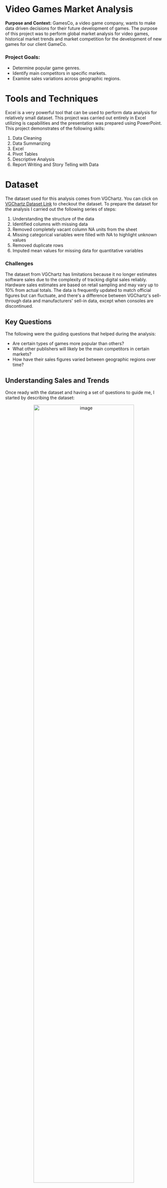 # Video Games Market Analysis
**Purpose and Context:** GamesCo, a video game company, wants to make data driven decisions for their future development of games. The purpose of this project was to perform global
market analysis for video games, historical market trends and market competition for the development of new games for our client GameCo.

### Project Goals:
- Determine popular game genres.
- Identify main competitors in specific markets.
- Examine sales variations across geographic regions.

# Tools and Techniques
Excel is a very powerful tool that can be used to perform data analysis for relatively small dataset. This project was carried out entirely in Excel utilizing is capabilities and the presentation was prepared using PowerPoint. This project demonstrates of the following skills:
1. Data Cleaning
2. Data Summarizing
3. Excel
4. Pivot Tables
5. Descriptive Analysis
6. Report Writing and Story Telling with Data 

# Dataset
The dataset used for this analysis comes from VGChartz. You can click on [VGChartz Dataset Link](https://images.careerfoundry.com/public/courses/intro-to-data/E1/vgsales.xlsx) to checkout the dataset. To prepare the dataset for the analysis I carried out the following series of steps:
1. Understanding the structure of the data
2. Identified columns with missing data
3. Removed completely vacant column NA units from the sheet
4. Missing categorical variables were filled with NA to highlight unknown values
5. Removed duplicate rows
6. Imputed mean values for missing data for quantitative variables

### Challenges
The dataset from VGChartz has limitations because it no longer estimates software sales due to the complexity of tracking digital sales reliably. Hardware sales estimates are based on retail sampling and may vary up to 10% from actual totals. The data is frequently updated to match official figures but can fluctuate, and there's a difference between VGChartz's sell-through data and manufacturers' sell-in data, except when consoles are discontinued.

## Key Questions
The following were the guiding questions that helped during the analysis:
* Are certain types of games more popular than others?
* What other publishers will likely be the main competitors in certain markets?
* How have their sales figures varied between geographic regions over time?

## Understanding Sales and Trends
Once ready with the dataset and having a set of questions to guide me, I started by describing the dataset:

<p align = "center">
  <img width="80%" alt="image" src="https://github.com/user-attachments/assets/25bd6a65-fd6d-4a28-8fad-872e05c4759f">
</p>

- In all the cases, median is less than average, indicating that average sales is higher due to outliers.
- Globally, 75% of the titles have seen a sale of less than 420,000 units.
- And in all regions, 75% of the titles have seen a sale of less than quarter a million


**Pupular Genre**
One of the business questions was to identify popular genre. I created a pivot table in Excel and created the following bar graph to easily convey which genre were popular and which were not.
<p align ="center">
  <img width="80%" alt="image" src="https://github.com/user-attachments/assets/3b4fdcfe-3392-48ac-9fdd-9b59daed13c9">
</p>

Globally, the most popular genre was Action with a total sale of 555.85 million copies sold, the second was Shooter genre with total sale of 385.39 million copies sold, the least favourite genre was Puzzle with 10.06 million copies sold, and the second last was Strategy with a sale of 22.03 million copies sold.

Below are excerpts from the presentation file. The presentation file contains all of the results and recommendations. I recommend you to go through the video game market analysis presentation file to develop a complete understanding of the results.

One of the assumptions from the stakeholders was that the market share remained the same for the 4 different regions highlighed in the dataset. This was effectively debunked with the help of the following line chart. This helped in improving our understanding about the market.
<div align="center">
<img width="683" alt="image" src="https://github.com/b-N-I-R-A-V/Video-Games-Market-Analysis/assets/153047871/73fab36a-e7fb-46cc-9254-300083b62876">
</div>
Globally, the top 4 genres were Action, Shooter, Sports, and Role-Playing. In contrast, least preferred genres were Puzzle and Strategy.
<div align="center">
<img width="713" alt="image" src="https://github.com/b-N-I-R-A-V/Video-Games-Market-Analysis/assets/153047871/f8fd3165-0c1b-4e5c-8012-3cf3ee7cce59">
</div>


